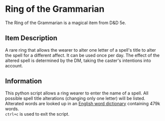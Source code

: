# Ring of the Grammarian
The Ring of the Grammarian is a magical item from D&D 5e.
## Item Description
A rare ring that allows the wearer to alter one letter of a spell's title to alter the spell for a different affect. It can be used once per day. The effect of the altered spell is determined by the DM, taking the caster's intentions into account.
## Information
This python script allows a ring wearer to enter the name of a spell. All possible spell title alterations (changing only one letter) will be listed. Alterated words are looked up in an [English word dictionary](https://github.com/dwyl/english-words "List of English Words") containing 479k words.\
``ctrl+c`` is used to exit the script.
